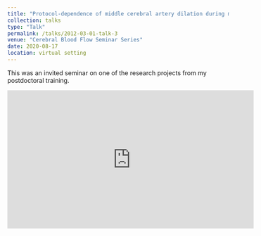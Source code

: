 ```yaml
---
title: "Protocol-dependence of middle cerebral artery dilation during modest hypercapnia"
collection: talks
type: "Talk"
permalink: /talks/2012-03-01-talk-3
venue: "Cerebral Blood Flow Seminar Series"
date: 2020-08-17
location: virtual setting
---
```


This was an invited seminar on one of the research projects from my postdoctoral training.
<iframe width="560" height="315" src="https://www.youtube.com/watch?v=4jr5dlw__Ic" frameborder="0" allow="autoplay; encrypted-media" allowfullscreen></iframe>
